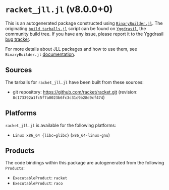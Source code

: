# `racket_jll.jl` (v8.0.0+0)

This is an autogenerated package constructed using [`BinaryBuilder.jl`](https://github.com/JuliaPackaging/BinaryBuilder.jl). The originating [`build_tarballs.jl`](https://github.com/JuliaPackaging/Yggdrasil/blob/a5dc05ffd00e53bb6e00f28607879b936c0aa56e/R/racket/build_tarballs.jl) script can be found on [`Yggdrasil`](https://github.com/JuliaPackaging/Yggdrasil/), the community build tree.  If you have any issue, please report it to the Yggdrasil [bug tracker](https://github.com/JuliaPackaging/Yggdrasil/issues).

For more details about JLL packages and how to use them, see `BinaryBuilder.jl` [documentation](https://juliapackaging.github.io/BinaryBuilder.jl/dev/jll/).

## Sources

The tarballs for `racket_jll.jl` have been built from these sources:

* git repository: https://github.com/racket/racket.git (revision: `8c173392a1fc5f7a0023b6fc3c31c9b28d9cf474`)

## Platforms

`racket_jll.jl` is available for the following platforms:

* `Linux x86_64 {libc=glibc}` (`x86_64-linux-gnu`)

## Products

The code bindings within this package are autogenerated from the following `Products`:

* `ExecutableProduct`: `racket`
* `ExecutableProduct`: `raco`
